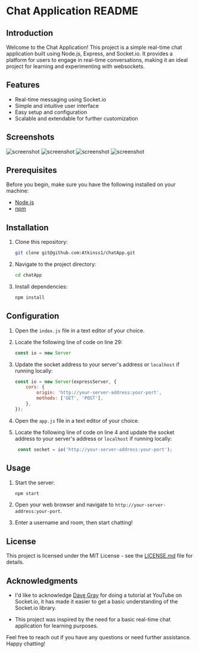 # Chat Application README

## Introduction

Welcome to the Chat Application! This project is a simple real-time chat application built using Node.js, Express, and Socket.io. It provides a platform for users to engage in real-time conversations, making it an ideal project for learning and experimenting with websockets.

## Features

- Real-time messaging using Socket.io
- Simple and intuitive user interface
- Easy setup and configuration
- Scalable and extendable for further customization

## Screenshots

![screenshot](./server/public/documents/Screenshot%202024-01-20%20123326.png)
![screenshot](./server/public/documents/Screenshot%202024-01-20%20123432.png)
![screenshot](./server/public/documents/Screenshot%202024-01-20%20123509.png)
![screenshot](./server/public/documents/Screenshot%202024-01-20%20123539.png)

## Prerequisites

Before you begin, make sure you have the following installed on your machine:

- [Node.js](https://nodejs.org/)
- [npm](https://www.npmjs.com/)

## Installation

1. Clone this repository:

    ```bash
    git clone git@github.com:Atkinss1/chatApp.git
    ```

2. Navigate to the project directory:

    ```bash
    cd chatApp
    ```

3. Install dependencies:

    ```bash
    npm install
    ```

## Configuration

1. Open the `index.js` file in a text editor of your choice.

2. Locate the following line of code on line 29:

    ```javascript
    const io = new Server
    ```

3. Update the socket address to your server's address or `localhost` if running locally:

    ```javascript
    const io = new Server(expressServer, {
        cors: {
            origin: 'http://your-server-address:your-port',
            methods: ['GET', 'POST'],
        },
    });
    ```

4. Open the `app.js` file in a text editor of your choice.

5. Locate the following line of code on line 4 and update the socket address to your server's address or `localhost` if running locally:

   ```javascript
    const socket = io('http://your-server-address:your-port');
   ```

## Usage

1. Start the server:

    ```bash
    npm start
    ```

2. Open your web browser and navigate to `http://your-server-address:your-port`.

3. Enter a username and room, then start chatting!


## License

This project is licensed under the MIT License - see the [LICENSE.md](LICENSE.md) file for details.

## Acknowledgments

- I'd like to acknowledge [Dave Gray](https://www.youtube.com/@DaveGrayTeachesCode) for doing a tutorial at YouTube on Socket.io, it has made it easier to get a basic understanding of the Socket.io library. 

- This project was inspired by the need for a basic real-time chat application for learning purposes.

Feel free to reach out if you have any questions or need further assistance. Happy chatting!
